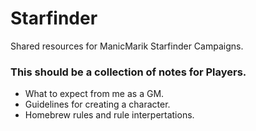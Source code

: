 # Starfinder
Shared resources for ManicMarik Starfinder Campaigns.

### This should be a collection of notes for Players.
- What to expect from me as a GM.
- Guidelines for creating a character.
- Homebrew rules and rule interpertations.